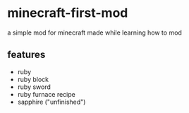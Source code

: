 # minecraft-first-mod
a simple mod for minecraft made while learning how to mod

## features
- ruby
- ruby block
- ruby sword
- ruby furnace recipe
- sapphire ("unfinished")
